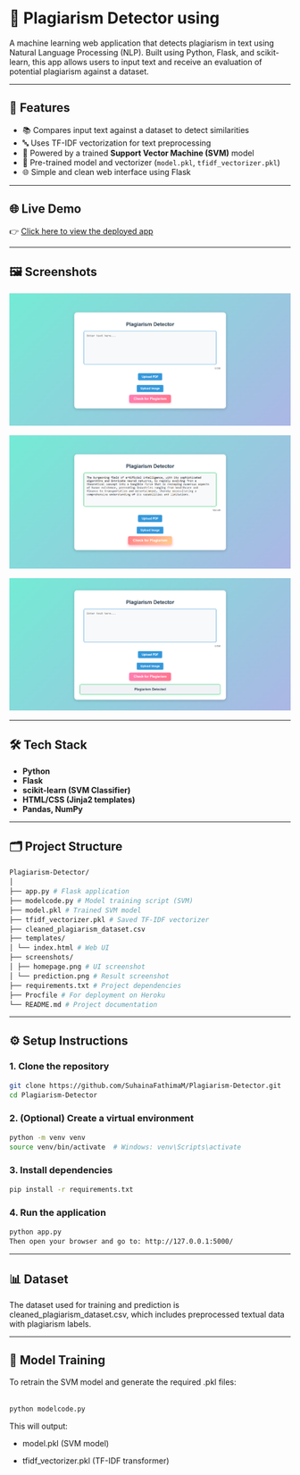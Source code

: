 # 📄 Plagiarism Detector using 

A machine learning web application that detects plagiarism in text using Natural Language Processing (NLP). Built using Python, Flask, and scikit-learn, this app allows users to input text and receive an evaluation of potential plagiarism against a dataset.

---

## 🚀 Features

- 📚 Compares input text against a dataset to detect similarities  
- 🔤 Uses TF-IDF vectorization for text preprocessing  
- 🤖 Powered by a trained **Support Vector Machine (SVM)** model  
- 🧠 Pre-trained model and vectorizer (`model.pkl`, `tfidf_vectorizer.pkl`)  
- 🌐 Simple and clean web interface using Flask

---

## 🌐 Live Demo

👉 [Click here to view the deployed app](https://plagiarism-detector-kn5a.onrender.com/)

---

## 🖼️ Screenshots
![Home Page](Screenshots/Screenshot%202025-05-17%20195539.png)
 
![Input ](Screenshots/Screenshot%202025-05-17%20195626.png)

![Result](Screenshots/Screenshot%202025-05-17%20195648.png)

---

## 🛠️ Tech Stack

- **Python**  
- **Flask**  
- **scikit-learn (SVM Classifier)**  
- **HTML/CSS (Jinja2 templates)**  
- **Pandas, NumPy**

---

## 🗂️ Project Structure

```bash
Plagiarism-Detector/
│
├── app.py # Flask application
├── modelcode.py # Model training script (SVM)
├── model.pkl # Trained SVM model
├── tfidf_vectorizer.pkl # Saved TF-IDF vectorizer
├── cleaned_plagiarism_dataset.csv
├── templates/
│ └── index.html # Web UI
├── screenshots/
│ ├── homepage.png # UI screenshot
│ └── prediction.png # Result screenshot
├── requirements.txt # Project dependencies
├── Procfile # For deployment on Heroku
└── README.md # Project documentation
 ```
---

## ⚙️ Setup Instructions

### 1. Clone the repository

```bash
git clone https://github.com/SuhainaFathimaM/Plagiarism-Detector.git
cd Plagiarism-Detector
```
### 2. (Optional) Create a virtual environment
```bash
python -m venv venv
source venv/bin/activate  # Windows: venv\Scripts\activate
```

### 3. Install dependencies
```bash
pip install -r requirements.txt
```
### 4. Run the application
```bash
python app.py
Then open your browser and go to: http://127.0.0.1:5000/
```
--- 
## 📊 Dataset
The dataset used for training and prediction is cleaned_plagiarism_dataset.csv, which includes preprocessed textual data with plagiarism labels.

---
## 🧠 Model Training
To retrain the SVM model and generate the required .pkl files:

```bash

python modelcode.py
```
This will output:

- model.pkl (SVM model)

- tfidf_vectorizer.pkl (TF-IDF transformer)



